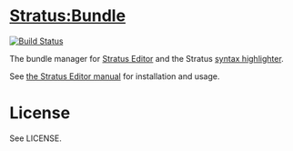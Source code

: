 # [Stratus:Bundle][bundles]

[![Build Status](https://secure.travis-ci.org/stratuseditor/stratus-bundle.png)](http://travis-ci.org/stratuseditor/stratus-bundle)

The bundle manager for
[Stratus Editor][stratus]
and the Stratus
[syntax highlighter][stratus-color].

See [the Stratus Editor manual][bundles] for
installation and usage.

# License
See LICENSE.


[bundles]:       http://stratuseditor.com/bundles/
[stratus]:       https://github.com/stratuseditor/stratus
[stratus-color]: https://github.com/stratuseditor/stratus-color
